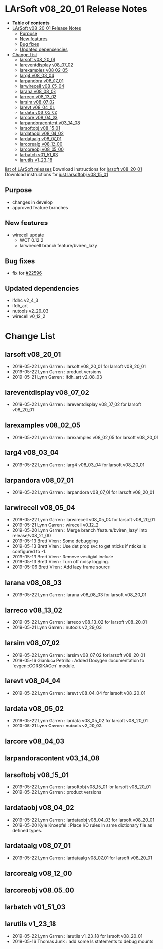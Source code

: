 LArSoft v08_20_01 Release Notes
======================================================================

-   **Table of contents**
-   [LArSoft v08_20_01 Release Notes](#LArSoft-v08_20_01-Release-Notes)
    -   [Purpose](#Purpose)
    -   [New features](#New-features)
    -   [Bug fixes](#Bug-fixes)
    -   [Updated dependencies](#Updated-dependencies)
-   [Change List](#Change-List)
    -   [larsoft v08_20_01](#larsoft-v08_20_01)
    -   [lareventdisplay v08_07_02](#lareventdisplay-v08_07_02)
    -   [larexamples v08_02_05](#larexamples-v08_02_05)
    -   [larg4 v08_03_04](#larg4-v08_03_04)
    -   [larpandora v08_07_01](#larpandora-v08_07_01)
    -   [larwirecell v08_05_04](#larwirecell-v08_05_04)
    -   [larana v08_08_03](#larana-v08_08_03)
    -   [larreco v08_13_02](#larreco-v08_13_02)
    -   [larsim v08_07_02](#larsim-v08_07_02)
    -   [larevt v08_04_04](#larevt-v08_04_04)
    -   [lardata v08_05_02](#lardata-v08_05_02)
    -   [larcore v08_04_03](#larcore-v08_04_03)
    -   [larpandoracontent v03_14_08](#larpandoracontent-v03_14_08)
    -   [larsoftobj v08_15_01](#larsoftobj-v08_15_01)
    -   [lardataobj v08_04_02](#lardataobj-v08_04_02)
    -   [lardataalg v08_07_01](#lardataalg-v08_07_01)
    -   [larcorealg v08_12_00](#larcorealg-v08_12_00)
    -   [larcoreobj v08_05_00](#larcoreobj-v08_05_00)
    -   [larbatch v01_51_03](#larbatch-v01_51_03)
    -   [larutils v1_23_18](#larutils-v1_23_18)

[list of LArSoft releases](LArSoft_release_list)
Download instructions for [larsoft v08_20_01](http://scisoft.fnal.gov/scisoft/bundles/larsoft/v08_20_01/larsoft-v08_20_01.html)
Download instructions for [just larsoftobj v08_15_01](http://scisoft.fnal.gov/scisoft/bundles/larsoftobj/v08_15_01/larsoftobj-v08_15_01.html)

Purpose
--------------------

-   changes in develop
-   approved feature branches

New features
------------------------------

-   wirecell update
    -   WCT 0.12.2
    -   larwirecell branch feature/bviren_lazy

Bug fixes
------------------------

-   fix for [\#22596](/redmine/issues/22596 "Bug: Cannot convert recob::Vertex (Closed)")

Updated dependencies
----------------------------------------------

-   ifdhc v2_4_3
-   ifdh_art
-   nutools v2_29_03
-   wirecell v0_12_2

Change List
============================

larsoft v08_20_01
------------------------------------------

-   2019-05-22 Lynn Garren : larsoft v08_20_01 for larsoft v08_20_01
-   2019-05-22 Lynn Garren : product versions
-   2019-05-21 Lynn Garren : ifdh_art v2_08_03

lareventdisplay v08_07_02
----------------------------------------------------------

-   2019-05-22 Lynn Garren : lareventdisplay v08_07_02 for larsoft v08_20_01

larexamples v08_02_05
--------------------------------------------------

-   2019-05-22 Lynn Garren : larexamples v08_02_05 for larsoft v08_20_01

larg4 v08_03_04
--------------------------------------

-   2019-05-22 Lynn Garren : larg4 v08_03_04 for larsoft v08_20_01

larpandora v08_07_01
------------------------------------------------

-   2019-05-22 Lynn Garren : larpandora v08_07_01 for larsoft v08_20_01

larwirecell v08_05_04
--------------------------------------------------

-   2019-05-22 Lynn Garren : larwirecell v08_05_04 for larsoft v08_20_01
-   2019-05-21 Lynn Garren : wirecell v0_12_2
-   2019-05-20 Lynn Garren : Merge branch ‘feature/bviren_lazy’ into release/v08_21_00
-   2019-05-13 Brett Viren : Some debugging
-   2019-05-13 Brett Viren : Use det prop svc to get nticks if nticks is configured to -1.
-   2019-05-13 Brett Viren : Remove vestigial include.
-   2019-05-13 Brett Viren : Turn off noisy logging.
-   2019-05-06 Brett Viren : Add lazy frame source

larana v08_08_03
----------------------------------------

-   2019-05-22 Lynn Garren : larana v08_08_03 for larsoft v08_20_01

larreco v08_13_02
------------------------------------------

-   2019-05-22 Lynn Garren : larreco v08_13_02 for larsoft v08_20_01
-   2019-05-21 Lynn Garren : nutools v2_29_03

larsim v08_07_02
----------------------------------------

-   2019-05-22 Lynn Garren : larsim v08_07_02 for larsoft v08_20_01
-   2019-05-16 Gianluca Petrillo : Added Doxygen documentation to \`evgen::CORSIKAGen\` module.

larevt v08_04_04
----------------------------------------

-   2019-05-22 Lynn Garren : larevt v08_04_04 for larsoft v08_20_01

lardata v08_05_02
------------------------------------------

-   2019-05-22 Lynn Garren : lardata v08_05_02 for larsoft v08_20_01
-   2019-05-21 Lynn Garren : nutools v2_29_03

larcore v08_04_03
------------------------------------------

larpandoracontent v03_14_08
--------------------------------------------------------------

larsoftobj v08_15_01
------------------------------------------------

-   2019-05-22 Lynn Garren : larsoftobj v08_15_01 for larsoft v08_20_01
-   2019-05-22 Lynn Garren : product versions

lardataobj v08_04_02
------------------------------------------------

-   2019-05-22 Lynn Garren : lardataobj v08_04_02 for larsoft v08_20_01
-   2019-05-20 Kyle Knoepfel : Place I/O rules in same dictionary file as defined types.

lardataalg v08_07_01
------------------------------------------------

-   2019-05-22 Lynn Garren : lardataalg v08_07_01 for larsoft v08_20_01

larcorealg v08_12_00
------------------------------------------------

larcoreobj v08_05_00
------------------------------------------------

larbatch v01_51_03
--------------------------------------------

larutils v1_23_18
------------------------------------------

-   2019-05-22 Lynn Garren : larutils v1_23_18 for larsoft v08_20_01
-   2019-05-16 Thomas Junk : add some ls statements to debug mounts
